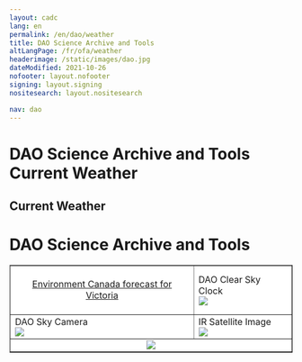 ```yaml
---
layout: cadc
lang: en
permalink: /en/dao/weather
title: DAO Science Archive and Tools
altLangPage: /fr/ofa/weather
headerimage: /static/images/dao.jpg
dateModified: 2021-10-26
nofooter: layout.nofooter
signing: layout.signing
nositesearch: layout.nositesearch

nav: dao
---
```


<div class="span-6">
 <h1 id="wb-cont" class="wb-invisible">DAO Science Archive and Tools Current Weather</h1>
 <h2 class="align-center">Current Weather</h2>
 <h1 id="wb-cont" class="wb-invisible">DAO Science Archive and Tools</h1>


<center>
<table bgcolor="#FFFFFF" border="1" cellspacing="0" cellpadding="4" data-darkreader-inline-bgcolor="" style="">

<tbody><tr>
<td align="center">
<br>
<a href="http://weather.gc.ca/city/pages/bc-85_metric_e.html" class="ui-link">Environment Canada forecast for Victoria</a><br><br>
</td>

<td>
DAO Clear Sky Clock<br>
<a href="http://cleardarksky.com/c/DomObBCkey.html" class="ui-link">
<img src="http://cleardarksky.com/c/DomObBCcs0.gif?1"></a>
</td>
</tr>

<tr>
<td>
DAO Sky Camera<br>
<a href="https://www.cadc-ccda.hia-iha.nrc-cnrc.gc.ca/files/vault/DAO/Monitoring/skycamera.jpg" class="ui-link"><img src="https://www.cadc-ccda.hia-iha.nrc-cnrc.gc.ca/files/vault/DAO/Monitoring/skycamera.jpg"></a>
</td>

<td>
IR Satellite Image<br>
<a href="http://weather.gc.ca/satellite/satellite_anim_e.html?sat=goes&amp;area=wcan&amp;type=1070" class="ui-link">
<img src="http://weather.gc.ca/data/satellite/goes_wcan_1070_100.jpg"></a>
</td>
</tr>

<tr>
<td align="center" colspan="2">
<!--
<a href="https://www.cadc-ccda.hia-iha.nrc-cnrc.gc.ca/files/vault/DAO/Monitoring/weatherStrip.png"></a>
-->
<img src="https://www.cadc-ccda.hia-iha.nrc-cnrc.gc.ca/files/vault/DAO/Monitoring/weatherStrip.png">
</td>
</tr>

</tbody></table>


</center></div>